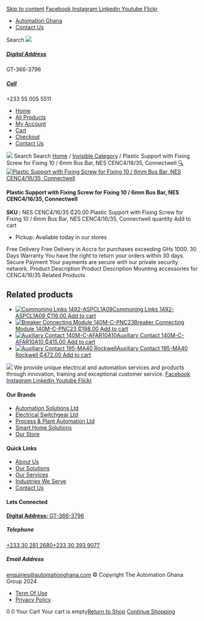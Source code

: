 [Skip to content](https://store.automationghana.com/product/plastic-support-with-fixing-screw-for-fixing-10-6mm-bus-bar-nes-cenc4-16-35-connectwell/#content)
[ Facebook ](https://www.facebook.com/automationgh/) [ Instagram ](https://www.instagram.com/automationgh/) [ Linkedin ](https://www.linkedin.com/company/the-automation-ghana-limited/) [ Youtube ](https://www.youtube.com/channel/UCurrRDUSm5oIW39VXjn1u0w) [ Flickr ](https://www.flickr.com/photos/181794037@N07/)
  * [ Automation Ghana ](https://automationghana.com)
  * [ Contact Us ](https://store.automationghana.com/contact/)


Search
[ ![](https://store.automationghana.com/wp-content/uploads/2024/04/Website-TAGG-Logo-BLUE.png) ](https://store.automationghana.com/)
[ ](https://maps.app.goo.gl/m4xeaagWCNbLk4jM6)
#####  [ Digital Address ](https://maps.app.goo.gl/m4xeaagWCNbLk4jM6)
GT-366-3796 
[ ](tel:+233550055511)
#####  [ Call ](tel:+233550055511)
+233 55 005 5511 
  * [Home](https://store.automationghana.com/)
  * [All Products](https://store.automationghana.com/shop/)
  * [My Account](https://store.automationghana.com/my-account/)
  * [Cart](https://store.automationghana.com/cart/)
  * [Checkout](https://store.automationghana.com/checkout/)
  * [Contact Us](https://store.automationghana.com/contact/)


[![](https://store.automationghana.com/wp-content/uploads/2024/04/AutomationGhana_logo_white.png)](https://store.automationghana.com)
Search
Search
[Home](https://store.automationghana.com) / [Invisible Category](https://store.automationghana.com/product-category/invisible-category/) / Plastic Support with Fixing Screw for Fixing 10 / 6mm Bus Bar, NES CENC4/16/35, Connectwell
[🔍](https://store.automationghana.com/product/plastic-support-with-fixing-screw-for-fixing-10-6mm-bus-bar-nes-cenc4-16-35-connectwell/)
[![Plastic Support with Fixing Screw for Fixing 10 / 6mm Bus Bar, NES CENC4/16/35, Connectwell](https://store.automationghana.com/wp-content/uploads/2024/10/CENC4.jpg)](https://store.automationghana.com/wp-content/uploads/2024/10/CENC4.jpg)
####  Plastic Support with Fixing Screw for Fixing 10 / 6mm Bus Bar, NES CENC4/16/35, Connectwell 
**SKU :** NES CENC4/16/35 
₵20.00
Plastic Support with Fixing Screw for Fixing 10 / 6mm Bus Bar, NES CENC4/16/35, Connectwell quantity
Add to cart
  * Pickup: Available today in our stores


Free Delivery 
Free Delivery in Accra for purchases exceeding GHs 1000. 
30 Days Warranty 
You have the right to return your orders within 30 days. 
Secure Payment 
Your payments are secure with our private security network. 
Product Description
Product Description
Mounting accessories for CENC4/16/35
Related Products 
## Related products
  * [![Commoning Links 1492-ASPCL1A09](https://store.automationghana.com/wp-content/uploads/2020/12/1492-ASPCL1A09.jpg)Commoning Links 1492-ASPCL1A09 ₵116.00 ](https://store.automationghana.com/product/commoning-links-1492-aspcl1a09/)
[Add to cart](https://store.automationghana.com/product/plastic-support-with-fixing-screw-for-fixing-10-6mm-bus-bar-nes-cenc4-16-35-connectwell/?add-to-cart=2985)
  * [![Breaker Connecting Module 140M-C-PNC23](https://store.automationghana.com/wp-content/uploads/2020/12/140M-C-PNC23-300x300.jpg)Breaker Connecting Module 140M-C-PNC23 ₵198.00 ](https://store.automationghana.com/product/breaker-connecting-module-140m-c-pnc23/)
[Add to cart](https://store.automationghana.com/product/plastic-support-with-fixing-screw-for-fixing-10-6mm-bus-bar-nes-cenc4-16-35-connectwell/?add-to-cart=2973)
  * [![Auxiliary Contact 140M-C-AFAR10A10](https://store.automationghana.com/wp-content/uploads/2020/12/140M-C-AFAR10A10-300x298.jpg)Auxiliary Contact 140M-C-AFAR10A10 ₵415.00 ](https://store.automationghana.com/product/auxiliary-contact-140m-c-afar10a10/)
[Add to cart](https://store.automationghana.com/product/plastic-support-with-fixing-screw-for-fixing-10-6mm-bus-bar-nes-cenc4-16-35-connectwell/?add-to-cart=2965)
  * [![Auxiliary Contact 195-MA40 Rockwell](https://store.automationghana.com/wp-content/uploads/2020/11/195-MA40.jpg)Auxiliary Contact 195-MA40 Rockwell ₵472.00 ](https://store.automationghana.com/product/auxiliary-contact-195-ma40/)
[Add to cart](https://store.automationghana.com/product/plastic-support-with-fixing-screw-for-fixing-10-6mm-bus-bar-nes-cenc4-16-35-connectwell/?add-to-cart=2944)


![](https://store.automationghana.com/wp-content/uploads/2024/04/AutomationGhana_logo_white.png)
We provide unique electrical and automation services and products through innovation, training and exceptional customer service.
[ Facebook ](https://www.facebook.com/automationgh/) [ Instagram ](https://www.instagram.com/automationgh/) [ Linkedin ](https://www.linkedin.com/company/the-automation-ghana-limited/) [ Youtube ](https://www.youtube.com/channel/UCurrRDUSm5oIW39VXjn1u0w) [ Flickr ](https://www.flickr.com/photos/181794037@N07/)
#### Our Brands
  * [ Automation Solutions Ltd ](https://store.automationghana.com/product/plastic-support-with-fixing-screw-for-fixing-10-6mm-bus-bar-nes-cenc4-16-35-connectwell/)
  * [ Electrical Switchgear Ltd ](https://store.automationghana.com/product/plastic-support-with-fixing-screw-for-fixing-10-6mm-bus-bar-nes-cenc4-16-35-connectwell/)
  * [ Process & Plant Automation Ltd ](https://store.automationghana.com/product/plastic-support-with-fixing-screw-for-fixing-10-6mm-bus-bar-nes-cenc4-16-35-connectwell/)
  * [ Smart Home Solutions ](https://store.automationghana.com/product/plastic-support-with-fixing-screw-for-fixing-10-6mm-bus-bar-nes-cenc4-16-35-connectwell/)
  * [ Our Store ](https://store.automationghana.com/product/plastic-support-with-fixing-screw-for-fixing-10-6mm-bus-bar-nes-cenc4-16-35-connectwell/)


#### Quick Links
  * [ About Us ](https://store.automationghana.com/product/plastic-support-with-fixing-screw-for-fixing-10-6mm-bus-bar-nes-cenc4-16-35-connectwell/)
  * [ Our Solutions ](https://store.automationghana.com/product/plastic-support-with-fixing-screw-for-fixing-10-6mm-bus-bar-nes-cenc4-16-35-connectwell/)
  * [ Our Services ](https://store.automationghana.com/product/plastic-support-with-fixing-screw-for-fixing-10-6mm-bus-bar-nes-cenc4-16-35-connectwell/)
  * [ Industries We Serve ](https://store.automationghana.com/product/plastic-support-with-fixing-screw-for-fixing-10-6mm-bus-bar-nes-cenc4-16-35-connectwell/)
  * [ Contact Us ](https://store.automationghana.com/product/plastic-support-with-fixing-screw-for-fixing-10-6mm-bus-bar-nes-cenc4-16-35-connectwell/)


#### Lets Connected
[**Digital Address:** GT-366-3796](https://maps.app.goo.gl/m4xeaagWCNbLk4jM6)
#####  Telephone 
[ +233 30 281 2680](tel:+233302812680)[+233 30 393 9077](https://store.automationghana.com/product/plastic-support-with-fixing-screw-for-fixing-10-6mm-bus-bar-nes-cenc4-16-35-connectwell/+233303939077)
#####  Email Address 
enquiries@automationghana.com 
© Copyright The Automation Ghana Group 2024
  * [ Term Of Use ](https://store.automationghana.com/product/plastic-support-with-fixing-screw-for-fixing-10-6mm-bus-bar-nes-cenc4-16-35-connectwell/)
  * [ Privacy Policy ](https://store.automationghana.com/product/plastic-support-with-fixing-screw-for-fixing-10-6mm-bus-bar-nes-cenc4-16-35-connectwell/)


0
0
Your Cart
Your cart is empty[Return to Shop](https://store.automationghana.com/shop/)
[Continue Shopping](https://store.automationghana.com/product/plastic-support-with-fixing-screw-for-fixing-10-6mm-bus-bar-nes-cenc4-16-35-connectwell/)
